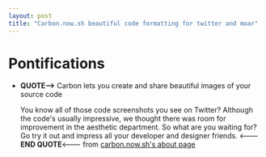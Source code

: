 ```yaml
---
layout: post
title: "Carbon.now.sh beautiful code formatting for twitter and moar" 
---
```


# Pontifications

* **QUOTE-->** Carbon lets you create and share beautiful images of your source code

  You know all of those code screenshots you see on Twitter? Although the  code's usually impressive, we thought there was room for improvement in  the aesthetic department. So what are you waiting for? Go try it out and impress all your developer and designer friends. <--- **END QUOTE**<--- from [carbon.now.sh's about page](https://carbon.now.sh/about)

